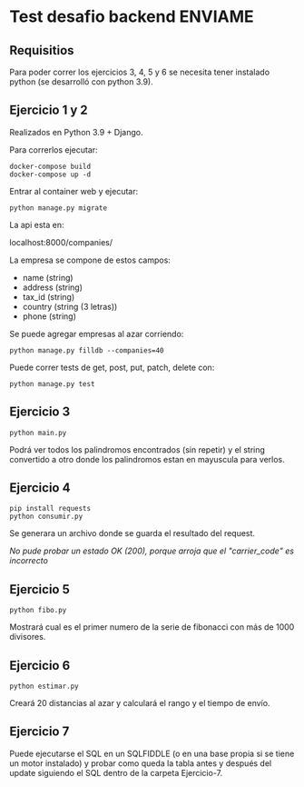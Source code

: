 # Test desafio backend ENVIAME

## Requisitios

Para poder correr los ejercicios 3, 4, 5 y 6 se necesita tener instalado python (se desarrolló con python 3.9).


## Ejercicio 1 y 2

Realizados en Python 3.9 + Django.

Para correrlos ejecutar:

    docker-compose build
    docker-compose up -d

Entrar al container web y ejecutar:

    python manage.py migrate

La api esta en:

localhost:8000/companies/

La empresa se compone de estos campos:
- name (string)
- address (string)
- tax_id (string)
- country (string (3 letras))
- phone (string)

Se puede agregar empresas al azar corriendo:

    python manage.py filldb --companies=40

Puede correr tests de get, post, put, patch, delete con:

    python manage.py test

## Ejercicio 3
    python main.py

Podrá ver todos los palindromos encontrados (sin repetir) y el string convertido a otro donde los palindromos estan en mayuscula para verlos.

## Ejercicio 4
    pip install requests
    python consumir.py

Se generara un archivo donde se guarda el resultado del request.

*No pude probar un estado OK (200), porque arroja que el "carrier_code" es incorrecto*

## Ejercicio 5
    python fibo.py

Mostrará cual es el primer numero de la serie de fibonacci con más de 1000 divisores.

## Ejercicio 6
    python estimar.py

Creará 20 distancias al azar y calculará el rango y el tiempo de envío.

## Ejercicio 7
Puede ejecutarse el SQL en un SQLFIDDLE (o en una base propia si se tiene un motor instalado) y probar como queda la tabla antes y después del update siguiendo el SQL dentro de la carpeta Ejercicio-7.
